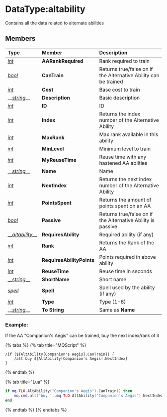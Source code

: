 # DataType:altability

Contains all the data related to alternate abilities

## Members

| **Type** | **Member** | **Description** |
| :--- | :--- | :--- |
| [_int_](datatype-int.md) | **AARankRequired** | Rank required to train |
| [_bool_](datatype-bool.md) | **CanTrain** | Returns true/false on if the Alternative Ability can be trained |
| [_int_](datatype-int.md) | **Cost** | Base cost to train |
| \_\_[_string_](datatype-string.md)\_\_ | **Description** | Basic description |
| [_int_](datatype-int.md) | **ID** | ID |
| [_int_](datatype-int.md) | **Index** | Returns the index number of the Alternative Ability |
| [_int_](datatype-int.md) | **MaxRank** | Max rank available in this ability |
| [_int_](datatype-int.md) | **MinLevel** | Minimum level to train |
| [_int_](datatype-int.md) | **MyReuseTime** | Reuse time with any hastened AA abilties |
| \_\_[_string_](datatype-string.md)\_\_ | **Name** | Name |
| [_int_](datatype-int.md) | **NextIndex** | Returns the next index number of the Alternative Ability |
| [_int_](datatype-int.md) | **PointsSpent** | Returns the amount of points spent on an AA |
| [_bool_](datatype-bool.md) | **Passive** | Returns true/false on if the Alternative Ability is passive |
| \_\_[_altability_](datatype-altability.md)\_\_ | **RequiresAbility** | Required ability \(if any\) |
| [_int_](datatype-int.md) | **Rank** | Returns the Rank of the AA |
| [_int_](datatype-int.md) | **RequiresAbilityPoints** | Points required in above ability |
| [_int_](datatype-int.md) | **ReuseTime** | Reuse time in seconds |
| \_\_[_string_](datatype-string.md)\_\_ | **ShortName** | Short name |
| [_spell_](datatype-spell.md) | **Spell** | Spell used by the ability \(if any\) |
| [_int_](datatype-int.md) | **Type** | Type \(1-6\) |
| \_\_[_string_](datatype-string.md)\_\_ | **To String** | Same as **Name** |

### Example:

If the AA "Companion's Aegis" can be trained, buy the next index/rank of it

{% tabs %}
{% tab title="MQScript" %}
```text
/if (${AltAbility[Companion's Aegis].CanTrain}) {
    /alt buy ${AltAbility[Companion's Aegis].NextIndex}
}
```
{% endtab %}

{% tab title="Lua" %}
```lua
if mq.TLO.AltAbility("Companion's Aegis").CanTrain() then
    mq.cmd.alt('buy '..mq.TLO.AltAbility("Companion's Aegis").NextIndex()
end
```
{% endtab %}
{% endtabs %}

